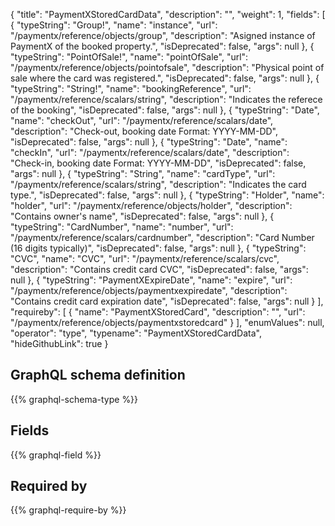 {
  "title": "PaymentXStoredCardData",
  "description": "",
  "weight": 1,
  "fields": [
    {
      "typeString": "Group!",
      "name": "instance",
      "url": "/paymentx/reference/objects/group",
      "description": "Asigned instance of PaymentX of the booked property.",
      "isDeprecated": false,
      "args": null
    },
    {
      "typeString": "PointOfSale!",
      "name": "pointOfSale",
      "url": "/paymentx/reference/objects/pointofsale",
      "description": "Physical point of sale where the card was registered.",
      "isDeprecated": false,
      "args": null
    },
    {
      "typeString": "String!",
      "name": "bookingReference",
      "url": "/paymentx/reference/scalars/string",
      "description": "Indicates the referece of the booking",
      "isDeprecated": false,
      "args": null
    },
    {
      "typeString": "Date",
      "name": "checkOut",
      "url": "/paymentx/reference/scalars/date",
      "description": "Check-out, booking date Format: YYYY-MM-DD",
      "isDeprecated": false,
      "args": null
    },
    {
      "typeString": "Date",
      "name": "checkIn",
      "url": "/paymentx/reference/scalars/date",
      "description": "Check-in, booking date Format: YYYY-MM-DD",
      "isDeprecated": false,
      "args": null
    },
    {
      "typeString": "String",
      "name": "cardType",
      "url": "/paymentx/reference/scalars/string",
      "description": "Indicates the card type.",
      "isDeprecated": false,
      "args": null
    },
    {
      "typeString": "Holder",
      "name": "holder",
      "url": "/paymentx/reference/objects/holder",
      "description": "Contains owner's name",
      "isDeprecated": false,
      "args": null
    },
    {
      "typeString": "CardNumber",
      "name": "number",
      "url": "/paymentx/reference/scalars/cardnumber",
      "description": "Card Number (16 digits typically)",
      "isDeprecated": false,
      "args": null
    },
    {
      "typeString": "CVC",
      "name": "CVC",
      "url": "/paymentx/reference/scalars/cvc",
      "description": "Contains credit card CVC",
      "isDeprecated": false,
      "args": null
    },
    {
      "typeString": "PaymentXExpireDate",
      "name": "expire",
      "url": "/paymentx/reference/objects/paymentxexpiredate",
      "description": "Contains credit card expiration date",
      "isDeprecated": false,
      "args": null
    }
  ],
  "requireby": [
    {
      "name": "PaymentXStoredCard",
      "description": "",
      "url": "/paymentx/reference/objects/paymentxstoredcard"
    }
  ],
  "enumValues": null,
  "operator": "type",
  "typename": "PaymentXStoredCardData",
  "hideGithubLink": true
}
## GraphQL schema definition

{{% graphql-schema-type %}}

## Fields

{{% graphql-field %}}

## Required by

{{% graphql-require-by %}}
